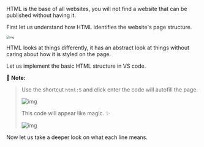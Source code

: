 HTML is the base of all websites, you will not find a website that can be published without having it. 

First let us understand how HTML identifies the website's page structure. 

<img src="https://lh5.googleusercontent.com/jU_LuDjDZrL0iqLNAUgNr1dOysPbo1YVK1Br-SrRRhEjmh-sSNkl9tDHnXmNkULVeQ6XoLHVx7aPIIK52of0Q6u0e7heXkxDPTd-GvFV6yluaJOTNasLtURBJcMOJKJzII1I0V05" alt="img" style="zoom:50%;" />

HTML looks at things differently, it has an abstract look at things without caring about how it is styled on the page.

Let us implement the basic HTML structure in VS code. 

**📝 Note:** 

> Use the shortcut `html:5` and click enter the code will autofill the page. 
>
> ![img](https://lh6.googleusercontent.com/NUsbPitMZqoa-qAnqP4q1vgzU92VuWzwzJTpoLBYIiLNYaZ5YQGH1JbxgCfJhw7la7dFCpuvEHY0Y6vLmROmSCMkN7RoxUaly3IqoEtsSYwrF62b06B-3oUqv22WVgGfc9GzzBYj)
>
> This code will appear like magic. ✨
>
> ![img](https://lh4.googleusercontent.com/aX6eG02S6IyWKLDlaQMvySJ7Z3JkYTGsUe61lIJB_mUtvUZSUSQaTiFSIbwH7ZMVjO0_D668-C908omUe2PSgbDdT4h0WMRg6ahbXKxJ-zIFALJVPr7Z6x7xqVSbK0zoIZLExdBN)

Now let us take a deeper look on what each line means. 